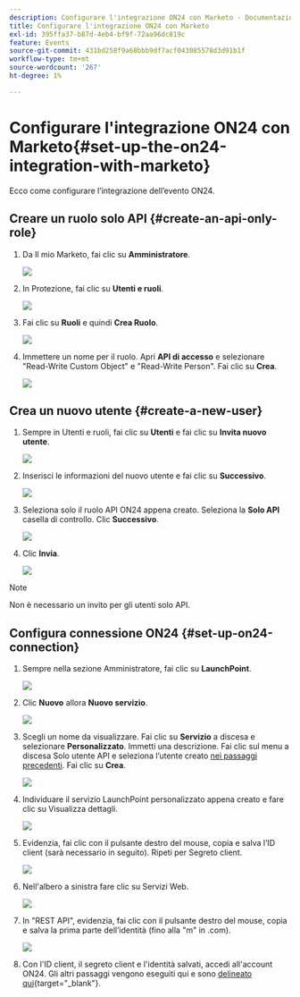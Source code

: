 ```yaml
---
description: Configurare l'integrazione ON24 con Marketo - Documentazione Marketo - Documentazione del prodotto
title: Configurare l'integrazione ON24 con Marketo
exl-id: 395ffa37-b87d-4eb4-bf9f-72aa96dc819c
feature: Events
source-git-commit: 431bd258f9a68bbb9df7acf043085578d3d91b1f
workflow-type: tm+mt
source-wordcount: '267'
ht-degree: 1%

---
```


# Configurare l&#39;integrazione ON24 con Marketo{#set-up-the-on24-integration-with-marketo}

Ecco come configurare l’integrazione dell’evento ON24.

## Creare un ruolo solo API {#create-an-api-only-role}

1. Da Il mio Marketo, fai clic su **Amministratore**.

   ![](assets/set-up-the-on24-integration-with-marketo-1.png)

1. In Protezione, fai clic su **Utenti e ruoli**.

   ![](assets/set-up-the-on24-integration-with-marketo-2.png)

1. Fai clic su **Ruoli** e quindi **Crea Ruolo**.

   ![](assets/set-up-the-on24-integration-with-marketo-3.png)

1. Immettere un nome per il ruolo. Apri **API di accesso** e selezionare &quot;Read-Write Custom Object&quot; e &quot;Read-Write Person&quot;. Fai clic su **Crea**.

   ![](assets/set-up-the-on24-integration-with-marketo-4.png)

## Crea un nuovo utente {#create-a-new-user}

1. Sempre in Utenti e ruoli, fai clic su **Utenti** e fai clic su **Invita nuovo utente**.

   ![](assets/set-up-the-on24-integration-with-marketo-5.png)

1. Inserisci le informazioni del nuovo utente e fai clic su **Successivo**.

   ![](assets/set-up-the-on24-integration-with-marketo-6.png)

1. Seleziona solo il ruolo API ON24 appena creato. Seleziona la **Solo API** casella di controllo. Clic **Successivo**.

   ![](assets/set-up-the-on24-integration-with-marketo-7.png)

1. Clic **Invia**.

   ![](assets/set-up-the-on24-integration-with-marketo-8.png)

>[!NOTE]
>
>Non è necessario un invito per gli utenti solo API.

## Configura connessione ON24 {#set-up-on24-connection}

1. Sempre nella sezione Amministratore, fai clic su **LaunchPoint**.

   ![](assets/set-up-the-on24-integration-with-marketo-9.png)

1. Clic **Nuovo** allora **Nuovo servizio**.

   ![](assets/set-up-the-on24-integration-with-marketo-10.png)

1. Scegli un nome da visualizzare. Fai clic su **Servizio** a discesa e selezionare **Personalizzato**. Immetti una descrizione. Fai clic sul menu a discesa Solo utente API e seleziona l’utente creato [nei passaggi precedenti](#create-a-new-user). Fai clic su **Crea**.

   ![](assets/set-up-the-on24-integration-with-marketo-11.png)

1. Individuare il servizio LaunchPoint personalizzato appena creato e fare clic su Visualizza dettagli.

   ![](assets/set-up-the-on24-integration-with-marketo-12.png)

1. Evidenzia, fai clic con il pulsante destro del mouse, copia e salva l’ID client (sarà necessario in seguito). Ripeti per Segreto client.

   ![](assets/set-up-the-on24-integration-with-marketo-13.png)

1. Nell&#39;albero a sinistra fare clic su Servizi Web.

   ![](assets/set-up-the-on24-integration-with-marketo-14.png)

1. In &quot;REST API&quot;, evidenzia, fai clic con il pulsante destro del mouse, copia e salva la prima parte dell’identità (fino alla &quot;m&quot; in .com).

   ![](assets/set-up-the-on24-integration-with-marketo-15.png)

1. Con l&#39;ID client, il segreto client e l&#39;identità salvati, accedi all&#39;account ON24. Gli altri passaggi vengono eseguiti qui e sono [delineato qui](https://on24support.force.com/Support/s/article/Connect-Marketo-ON24-Connect-Data-Integration#Step6){target="_blank"}.
